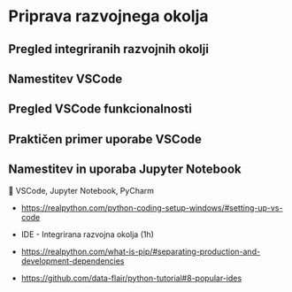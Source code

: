 # Priprava razvojnega okolja

## Pregled integriranih razvojnih okolji

## Namestitev VSCode

## Pregled VSCode funkcionalnosti

## Praktičen primer uporabe VSCode

## Namestitev in uporaba Jupyter Notebook


	VSCode, Jupyter Notebook, PyCharm
- https://realpython.com/python-coding-setup-windows/#setting-up-vs-code

- IDE - Integrirana razvojna okolja (1h)

- https://realpython.com/what-is-pip/#separating-production-and-development-dependencies
- https://github.com/data-flair/python-tutorial#8-popular-ides